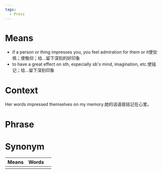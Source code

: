 ```yaml
---
tags:
  - Press
---
```

# Means
- if a person or thing impresses you, you feel admiration for them or it使钦佩；使敬仰；给…留下深刻的好印象
- to have a great effect on sth, especially sb's mind, imagination, etc.使铭记；给…留下深刻印象
# Context
Her words impressed themselves on my memory.她的话语我铭记在心里。
# Phrase

# Synonym
| Means | Words |     |
| ----- | ----- | --- |
|       |       |     |
